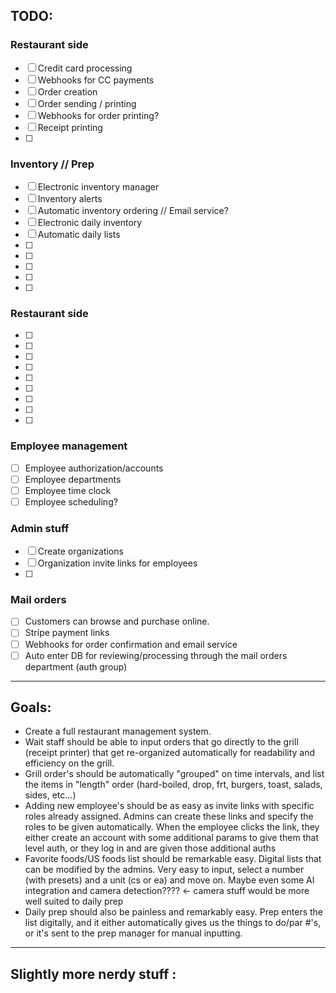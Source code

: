## TODO:

### Restaurant side
- [ ] Credit card processing
- [ ] Webhooks for CC payments
- [ ] Order creation
- [ ] Order sending / printing
- [ ] Webhooks for order printing?
- [ ] Receipt printing
- [ ] 

### Inventory // Prep
- [ ] Electronic inventory manager
- [ ] Inventory alerts
- [ ] Automatic inventory ordering // Email service?
- [ ] Electronic daily inventory
- [ ] Automatic daily lists
- [ ] 
- [ ] 
- [ ] 
- [ ] 
- [ ] 

### Restaurant side
- [ ] 
- [ ] 
- [ ] 
- [ ] 
- [ ] 
- [ ] 
- [ ] 
- [ ] 
- [ ] 

### Employee management
- [ ] Employee authorization/accounts
- [ ] Employee departments
- [ ] Employee time clock
- [ ] Employee scheduling?

### Admin stuff
- [ ] Create organizations
- [ ] Organization invite links for employees
- [ ] 

### Mail orders
- [ ] Customers can browse and purchase online.
- [ ] Stripe payment links
- [ ] Webhooks for order confirmation and email service
- [ ] Auto enter DB for reviewing/processing through the mail orders department (auth group)

****
## Goals:
- Create a full restaurant management system.
- Wait staff should be able to input orders that go directly to the grill (receipt printer) that get re-organized automatically for readability and efficiency on the grill.
- Grill order's should be automatically "grouped" on time intervals, and list the items in "length" order (hard-boiled, drop, frt, burgers, toast, salads, sides, etc...)
- Adding new employee's should be as easy as invite links with specific roles already assigned. Admins can create these links and specify the roles to be given automatically. When the employee clicks the link, they either create an account with some additional params to give them that level auth, or they log in and are given those additional auths
- Favorite foods/US foods list should be remarkable easy. Digital lists that can be modified by the admins. Very easy to input, select a number (with presets) and a unit (cs or ea) and move on. Maybe even some AI integration and camera detection???? <- camera stuff would be more well suited to daily prep
- Daily prep should also be painless and remarkably easy. Prep enters the list digitally, and it either automatically gives us the things to do/par #'s, or it's sent to the prep manager for manual inputting. 


****
## Slightly more nerdy stuff                                                                                                                                                                                                                                                                                                                                                                                                                                                                                                                                                                                                                                                                                                                                                                     :